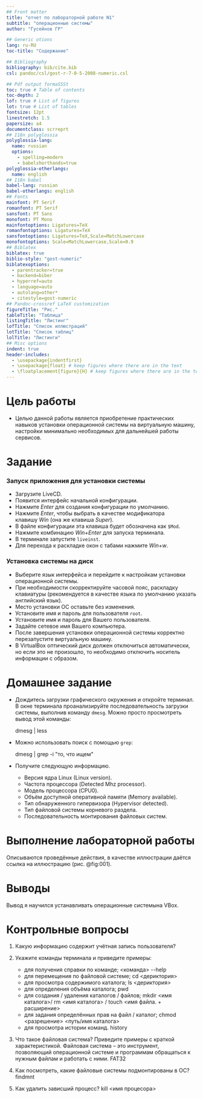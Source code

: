 ```yaml
---
## Front matter
title: "отчет по лабораторной работе N1"
subtitle: "операционные системы"
author: "Гусейнов ГР"

## Generic otions
lang: ru-RU
toc-title: "Содержание"

## Bibliography
bibliography: bib/cite.bib
csl: pandoc/csl/gost-r-7-0-5-2008-numeric.csl

## Pdf output formaSSSt
toc: true # Table of contents
toc-depth: 2
lof: true # List of figures
lot: true # List of tables
fontsize: 12pt
linestretch: 1.5
papersize: a4
documentclass: scrreprt
## I18n polyglossia
polyglossia-lang:
  name: russian
  options:
	- spelling=modern
	- babelshorthands=true
polyglossia-otherlangs:
  name: english
## I18n babel
babel-lang: russian
babel-otherlangs: english
## Fonts
mainfont: PT Serif
romanfont: PT Serif
sansfont: PT Sans
monofont: PT Mono
mainfontoptions: Ligatures=TeX
romanfontoptions: Ligatures=TeX
sansfontoptions: Ligatures=TeX,Scale=MatchLowercase
monofontoptions: Scale=MatchLowercase,Scale=0.9
## Biblatex
biblatex: true
biblio-style: "gost-numeric"
biblatexoptions:
  - parentracker=true
  - backend=biber
  - hyperref=auto
  - language=auto
  - autolang=other*
  - citestyle=gost-numeric
## Pandoc-crossref LaTeX customization
figureTitle: "Рис."
tableTitle: "Таблица"
listingTitle: "Листинг"
lofTitle: "Список иллюстраций"
lotTitle: "Список таблиц"
lolTitle: "Листинги"
## Misc options
indent: true
header-includes:
  - \usepackage{indentfirst}
  - \usepackage{float} # keep figures where there are in the text
  - \floatplacement{figure}{H} # keep figures where there are in the text
---
```


# Цель работы

- Целью данной работы является приобретение практических навыков установки операционной системы на виртуальную машину, настройки минимально необходимых для дальнейшей работы сервисов.

# Задание

### Запуск приложения для установки системы

- Загрузите LiveCD.
- Появится интерфейс начальной конфигурации.
- Нажмите *Enter* для создания конфигурации по умолчанию.
- Нажмите *Enter*, чтобы выбрать в качестве модификатора клавишу *Win* (она же клавиша *Super*).
- В файле конфигурации эта клавиша будет обозначена как `$Mod`.
- Нажмите комбинацию *Win+Enter* для запуска терминала.
- В терминале запустите `liveinst`.
- Для перехода к раскладке окон с табами нажмите *Win+w*.

### Установка системы на диск

- Выберите язык интерфейса и перейдите к настройкам установки операционной системы.
- При необходимости скорректируйте часовой пояс, раскладку клавиатуры (рекомендуется в качестве языка по умолчанию указать английский язык).
- Место установки ОС оставьте без изменения.
- Установите имя и пароль для пользователя `root`.
- Установите имя и пароль для Вашего пользователя.
- Задайте сетевое имя Вашего компьютера.
- После завершения установки операционной системы корректно перезапустите виртуальную машину.
- В VirtualBox оптический диск должен отключиться автоматически, но если это не произошло, то необходимо отключить носитель информации с образом.

# Домашнее задание

- Дождитесь загрузки графического окружения и откройте терминал. В окне терминала проанализируйте последовательность загрузки системы, выполнив команду `dmesg`. Можно просто просмотреть вывод этой команды:

  dmesg | less

- Можно использовать поиск с помощью `grep`:

  dmesg | grep -i "то, что ищем"

- Получите следующую информацию.
  - Версия ядра Linux (Linux version).
  - Частота процессора (Detected Mhz processor).
  - Модель процессора (CPU0).
  - Объём доступной оперативной памяти (Memory available).
  - Тип обнаруженного гипервизора (Hypervisor detected).
  - Тип файловой системы корневого раздела.
  - Последовательность монтирования файловых систем.

# Выполнение лабораторной работы

Описываются проведённые действия, в качестве иллюстрации даётся ссылка на иллюстрацию (рис. @fig:001).

# Выводы

Вывод я научился устанавливать операционные системына VBox.

# Контрольные вопросы

1.  Какую информацию содержит учётная запись пользователя?
2.  Укажите команды терминала и приведите примеры:

    - для получения справки по команде; <команда> --help
    - для перемещения по файловой системе; cd <дериктория>
    - для просмотра содержимого каталога; ls <дериктория>
    - для определения объёма каталога; pwd
    - для создания / удаления каталогов / файлов; mkdir <имя каталога>/ rm <имя каталога> / touch <имя файла. + расширение>
    - для задания определённых прав на файл / каталог; chmod <разрешение> <путь/имя каталога>
    - для просмотра истории команд. history

3.  Что такое файловая система? Приведите примеры с краткой характеристикой.
    Файловая система – это инструмент, позволяющий операционной системе и программам обращаться к нужным файлам и работать с ними.
    FAT32
4.  Как посмотреть, какие файловые системы подмонтированы в ОС? findmnt
5.  Как удалить зависший процесс? kill <имя процесора>
